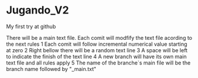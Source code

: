 # Jugando_V2

My first try at github


There will be a main text file.
Each comit will modfify the text file acording to the next rules
1 Each comit will follow incremental numerical value starting at zero
2 Right bellow there will be a random text line
3 A space will be left to indicate the finish of the text line
4 A new branch will have its own main text file and all rules apply
5 The name of the branche`s main file will be the branch name followed by "_main.txt" 